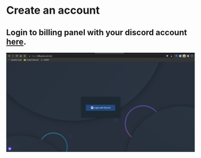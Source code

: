 # Create an account

## Login to billing panel with your discord account [here](https://client.draconic.host).

![](../.gitbook/assets/temp.png)
